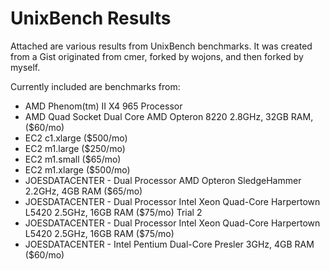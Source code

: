 UnixBench Results
=================

Attached are various results from UnixBench benchmarks. It was created from a Gist originated from cmer, forked by wojons, and then forked by myself.

Currently included are benchmarks from: 

- AMD Phenom(tm) II X4 965 Processor 
- AMD Quad Socket Dual Core AMD Opteron 8220 2.8GHz, 32GB RAM, ($60/mo)
- EC2 c1.xlarge ($500/mo)
- EC2 m1.large ($250/mo)
- EC2 m1.small ($65/mo)
- EC2 m1.xlarge ($500/mo)
- JOESDATACENTER - Dual Processor AMD Opteron SledgeHammer 2.2GHz, 4GB RAM ($65/mo)
- JOESDATACENTER - Dual Processor Intel Xeon Quad-Core Harpertown L5420 2.5GHz, 16GB RAM ($75/mo) Trial 2
- JOESDATACENTER - Dual Processor Intel Xeon Quad-Core Harpertown L5420 2.5GHz, 16GB RAM ($75/mo)
- JOESDATACENTER - Intel Pentium Dual-Core Presler 3GHz, 4GB RAM ($60/mo)
